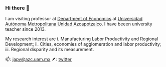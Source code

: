 ### Hi there 👋

I am visiting professor at [Department of Economics](https://economia.azc.uam.mx/) at [Universidad Autónoma Metropolitana Unidad Azcapotzalco](https://www.azc.uam.mx/). I have beeen university teacher since 2013.

My research interest are 
  i. Manufacturing Labor Productivity and Regional Development;
  ii. Cities, economies of agglomeration and labor productivity;
  iii. Regional disparity and its measurement.

📫: japv@azc.uam.mx
🪶: [twitter](https://twitter.com/jaime_pru)


<!--
**jaime-pru/jaime-pru** is a ✨ _special_ ✨ repository because its `README.md` (this file) appears on your GitHub profile.

Here are some ideas to get you started:

- 🔭 I’m currently working on ...
- 🌱 I’m currently learning ...
- 👯 I’m looking to collaborate on ...
- 🤔 I’m looking for help with ...
- 💬 Ask me about ...
- 📫 How to reach me: ...
- 😄 Pronouns: ...
- ⚡ Fun fact: ...
-->
